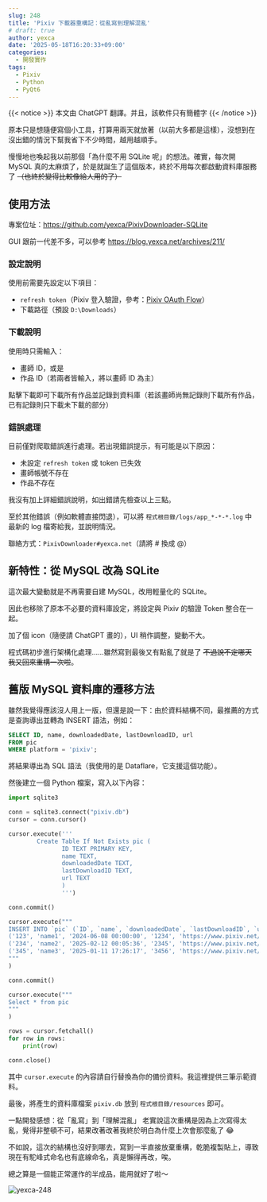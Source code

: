 ```yaml
---
slug: 248
title: 'Pixiv 下載器重構記：從亂寫到理解混亂'
# draft: true
author: yexca
date: '2025-05-18T16:20:33+09:00'
categories:
  - 開發實作
tags:
  - Pixiv
  - Python
  - PyQt6
---
```


{{< notice >}} 本文由 ChatGPT 翻譯。并且，該軟件只有簡體字 {{< /notice >}}

原本只是想隨便寫個小工具，打算用兩天就放著（以前大多都是這樣），沒想到在沒出錯的情況下幫我省下不少時間，越用越順手。

慢慢地也喚起我以前那個「為什麼不用 SQLite 呢」的想法。確實，每次開 MySQL 真的太麻煩了，於是就誕生了這個版本，終於不用每次都啟動資料庫服務了 ~~（也終於變得比較像給人用的了）~~

## 使用方法

專案位址：<https://github.com/yexca/PixivDownloader-SQLite>

GUI 跟前一代差不多，可以參考 <https://blog.yexca.net/archives/211/>

### 設定說明

使用前需要先設定以下項目：

* `refresh token`（Pixiv 登入驗證，參考：[Pixiv OAuth Flow](https://gist.github.com/ZipFile/c9ebedb224406f4f11845ab700124362)）
* 下載路徑（預設 `D:\Downloads`）

### 下載說明

使用時只需輸入：

* 畫師 ID，或是
* 作品 ID（若兩者皆輸入，將以畫師 ID 為主）

點擊下載即可下載所有作品並記錄到資料庫（若該畫師尚無記錄則下載所有作品，已有記錄則只下載未下載的部分）

### 錯誤處理

目前僅對爬取錯誤進行處理。若出現錯誤提示，有可能是以下原因：

* 未設定 `refresh token` 或 token 已失效
* 畫師帳號不存在
* 作品不存在

我沒有加上詳細錯誤說明，如出錯請先檢查以上三點。

至於其他錯誤（例如軟體直接閃退），可以將 `程式根目錄/logs/app_*-*-*.log` 中最新的 log 檔寄給我，並說明情況。

聯絡方式：`PixivDownloader#yexca.net`（請將 # 換成 @）

## 新特性：從 MySQL 改為 SQLite

這次最大變動就是不再需要自建 MySQL，改用輕量化的 SQLite。

因此也移除了原本不必要的資料庫設定，將設定與 Pixiv 的驗證 Token 整合在一起。

加了個 icon（隨便請 ChatGPT 畫的），UI 稍作調整，變動不大。

程式碼初步進行架構化處理……雖然寫到最後又有點亂了就是了 ~~不過說不定哪天我又回來重構一次啦~~。

## 舊版 MySQL 資料庫的遷移方法

雖然我覺得應該沒人用上一版，但還是說一下：由於資料結構不同，最推薦的方式是查詢導出並轉為 INSERT 語法，例如：

```sql
SELECT ID, name, downloadedDate, lastDownloadID, url
FROM pic 
WHERE platform = 'pixiv';
```

將結果導出為 SQL 語法（我使用的是 Dataflare，它支援這個功能）。

然後建立一個 Python 檔案，寫入以下內容：

```python
import sqlite3

conn = sqlite3.connect("pixiv.db")
cursor = conn.cursor()

cursor.execute('''
        Create Table If Not Exists pic (
               ID TEXT PRIMARY KEY,
               name TEXT,
               downloadedDate TEXT,
               lastDownloadID TEXT,
               url TEXT
               )               
               ''')

conn.commit()

cursor.execute("""
INSERT INTO `pic` (`ID`, `name`, `downloadedDate`, `lastDownloadID`, `url`) VALUES
('123', 'name1', '2024-06-08 00:00:00', '1234', 'https://www.pixiv.net/users/123'),
('234', 'name2', '2025-02-12 00:05:36', '2345', 'https://www.pixiv.net/users/234'),
('345', 'name3', '2025-01-11 17:26:17', '3456', 'https://www.pixiv.net/users/345');
"""
)

conn.commit()

cursor.execute("""
Select * from pic
"""
)

rows = cursor.fetchall()
for row in rows:
    print(row)

conn.close()
```

其中 `cursor.execute` 的內容請自行替換為你的備份資料。我這裡提供三筆示範資料。

最後，將產生的資料庫檔案 `pixiv.db` 放到 `程式根目錄/resources` 即可。

一點開發感想：從「亂寫」到「理解混亂」
老實說這次重構是因為上次寫得太亂，覺得非整頓不可，結果改著改著我終於明白為什麼上次會那麼亂了 😂

不如說，這次的結構也沒好到哪去，寫到一半直接放棄重構，乾脆複製貼上，導致現在有駝峰式命名也有底線命名，真是懶得再改，唉。

總之算是一個能正常運作的半成品，能用就好了啦～

![yexca-248](https://count.getloli.com/@yexca-248)
